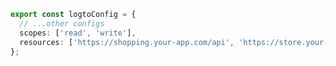 ```ts title="/app/logto.ts"
export const logtoConfig = {
  // ...other configs
  scopes: ['read', 'write'],
  resources: ['https://shopping.your-app.com/api', 'https://store.your-app.com/api'],
};
```
